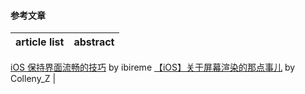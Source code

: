 #### 参考文章
article list | abstract
:-- | :--:
[iOS 保持界面流畅的技巧](https://blog.ibireme.com/2015/11/12/smooth_user_interfaces_for_ios/) by ibireme
[【iOS】关于屏幕渲染的那点事儿](https://www.jianshu.com/p/1acc29294f05) by Colleny_Z |